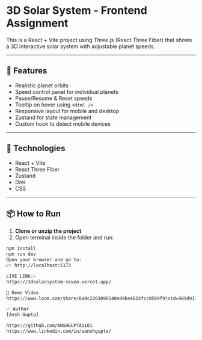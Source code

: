 # 3D Solar System - Frontend Assignment

This is a React + Vite project using Three.js (React Three Fiber) that shows a 3D interactive solar system with adjustable planet speeds.

---

## 🚀 Features

- Realistic planet orbits
- Speed control panel for individual planets
- Pause/Resume & Reset speeds
- Tooltip on hover using `<Html />`
- Responsive layout for mobile and desktop
- Zustand for state management
- Custom hook to detect mobile devices

---

## 🧠 Technologies

- React + Vite
- React Three Fiber
- Zustand
- Drei
- CSS

---

## 📦 How to Run

1. **Clone or unzip the project**
2. Open terminal inside the folder and run:

```bash
npm install
npm run dev
Open your browser and go to:
👉 http://localhost:5173

LIVE LINK:-
https://3dsolarsystem-seven.vercel.app/

🎥 Demo Video
https://www.loom.com/share/6a0c2203090540e89be4833fcc05b9f9?sid=989d9175-4757-48d4-b486-1d4c83abd83f

✅ Author
[Ansh Gupta]

https://github.com/ANSHGUPTA1101
https://www.linkedin.com/in/aanshgupta/
```
